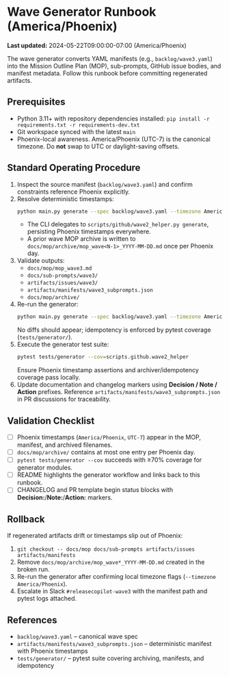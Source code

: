 # Wave Generator Runbook (America/Phoenix)

**Last updated:** 2024-05-22T09:00:00-07:00 (America/Phoenix)

The wave generator converts YAML manifests (e.g., `backlog/wave3.yaml`) into the Mission Outline Plan (MOP), sub-prompts, GitHub
issue bodies, and manifest metadata. Follow this runbook before committing regenerated artifacts.

## Prerequisites

- Python 3.11+ with repository dependencies installed: `pip install -r requirements.txt -r requirements-dev.txt`
- Git workspace synced with the latest `main`
- Phoenix-local awareness. America/Phoenix (UTC-7) is the canonical timezone. Do **not** swap to UTC or daylight-saving offsets.

## Standard Operating Procedure

1. Inspect the source manifest (`backlog/wave3.yaml`) and confirm constraints reference Phoenix explicitly.
2. Resolve deterministic timestamps:
   ```bash
   python main.py generate --spec backlog/wave3.yaml --timezone America/Phoenix
   ```
   - The CLI delegates to `scripts/github/wave2_helper.py generate`, persisting Phoenix timestamps everywhere.
   - A prior wave MOP archive is written to `docs/mop/archive/mop_wave<N-1>_YYYY-MM-DD.md` once per Phoenix day.
3. Validate outputs:
   - `docs/mop/mop_wave3.md`
   - `docs/sub-prompts/wave3/`
   - `artifacts/issues/wave3/`
   - `artifacts/manifests/wave3_subprompts.json`
   - `docs/mop/archive/`
4. Re-run the generator:
   ```bash
   python main.py generate --spec backlog/wave3.yaml --timezone America/Phoenix
   ```
   No diffs should appear; idempotency is enforced by pytest coverage (`tests/generator/`).
5. Execute the generator test suite:
   ```bash
   pytest tests/generator --cov=scripts.github.wave2_helper
   ```
   Ensure Phoenix timestamp assertions and archiver/idempotency coverage pass locally.
6. Update documentation and changelog markers using **Decision / Note / Action** prefixes. Reference
   `artifacts/manifests/wave3_subprompts.json` in PR discussions for traceability.

## Validation Checklist

- [ ] Phoenix timestamps (`America/Phoenix`, `UTC-7`) appear in the MOP, manifest, and archived filenames.
- [ ] `docs/mop/archive/` contains at most one entry per Phoenix day.
- [ ] `pytest tests/generator --cov` succeeds with ≥70% coverage for generator modules.
- [ ] README highlights the generator workflow and links back to this runbook.
- [ ] CHANGELOG and PR template begin status blocks with **Decision:**/**Note:**/**Action:** markers.

## Rollback

If regenerated artifacts drift or timestamps slip out of Phoenix:

1. `git checkout -- docs/mop docs/sub-prompts artifacts/issues artifacts/manifests`
2. Remove `docs/mop/archive/mop_wave*_YYYY-MM-DD.md` created in the broken run.
3. Re-run the generator after confirming local timezone flags (`--timezone America/Phoenix`).
4. Escalate in Slack `#releasecopilot-wave3` with the manifest path and pytest logs attached.

## References

- `backlog/wave3.yaml` – canonical wave spec
- `artifacts/manifests/wave3_subprompts.json` – deterministic manifest with Phoenix timestamps
- `tests/generator/` – pytest suite covering archiving, manifests, and idempotency
